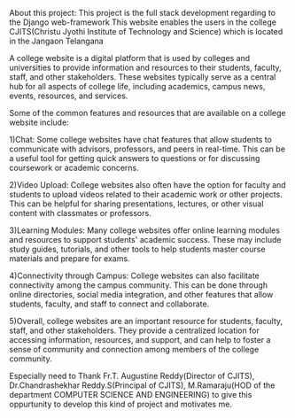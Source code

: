 About this project:
This project is the full stack development regarding to the Django web-framework
This website enables the users in the college CJITS(Christu Jyothi Institute of Technology and Science) which is located in the Jangaon Telangana

A college website is a digital platform that is used by colleges and universities to provide information and resources to their students, faculty, staff, and other stakeholders. These websites typically serve as a central hub for all aspects of college life, including academics, campus news, events, resources, and services.

Some of the common features and resources that are available on a college website include:

1)Chat: Some college websites have chat features that allow students to communicate with advisors, professors, and peers in real-time. This can be a useful tool for getting quick answers to questions or for discussing coursework or academic concerns.

2)Video Upload: College websites also often have the option for faculty and students to upload videos related to their academic work or other projects. This can be helpful for sharing presentations, lectures, or other visual content with classmates or professors.

3)Learning Modules: Many college websites offer online learning modules and resources to support students' academic success. These may include study guides, tutorials, and other tools to help students master course materials and prepare for exams.

4)Connectivity through Campus: College websites can also facilitate connectivity among the campus community. This can be done through online directories, social media integration, and other features that allow students, faculty, and staff to connect and collaborate.

5)Overall, college websites are an important resource for students, faculty, staff, and other stakeholders. They provide a centralized location for accessing information, resources, and support, and can help to foster a sense of community and connection among members of the college community.

Especially need to Thank 
Fr.T. Augustine Reddy(Director of CJITS),
Dr.Chandrashekhar Reddy.S(Principal of CJITS),
M.Ramaraju(HOD of the department COMPUTER SCIENCE AND ENGINEERING)
to give this oppurtunity to develop this kind of project and motivates me.


